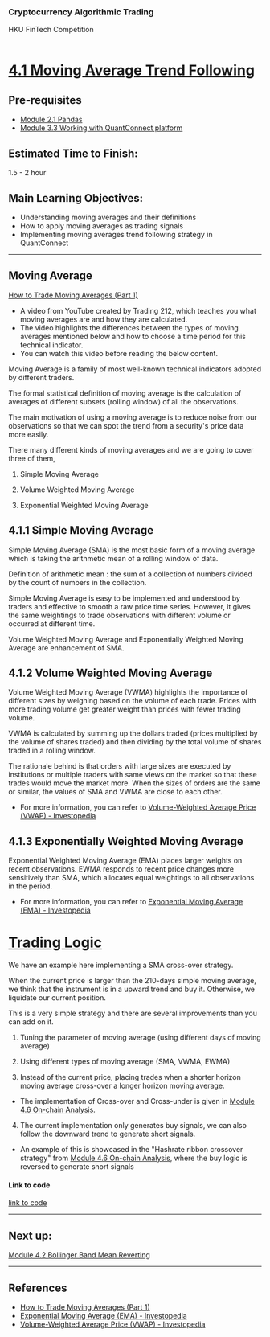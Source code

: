 ### Cryptocurrency Algorithmic Trading
HKU FinTech Competition
<br><br>

# <ins> 4.1 Moving Average Trend Following <ins/>

## Pre-requisites
- [Module 2.1 Pandas](https://github.com/TonyTang1997/hku-crypto-algo-trading-research/blob/main/tutorials/Module%202%20-%20Data%20Science%20and%20Machine%20Learning/Module%202.1%20Pandas.md)
- [Module 3.3 Working with QuantConnect platform](https://github.com/TonyTang1997/hku-crypto-algo-trading-research/tree/main/tutorials/Module%203%20-%20Quantitative%20Finance)

## Estimated Time to Finish:
1.5 - 2 hour

## Main Learning Objectives:
- Understanding moving averages and their definitions
- How to apply moving averages as trading signals
- Implementing moving averages trend following strategy in QuantConnect

---
## Moving Average

[How to Trade Moving Averages (Part 1)](https://www.youtube.com/watch?v=4R2CDbw4g88)
- A video from YouTube created by Trading 212, which teaches you what moving averages are and how they are calculated.
- The video highlights the differences between the types of moving averages mentioned below and how to choose a time period for this technical indicator.
- You can watch this video before reading the below content.

Moving Average is a family of most well-known technical indicators adopted by different traders.

The formal statistical definition of moving average is the calculation of averages of different subsets (rolling window) of all the observations.

The main motivation of using a moving average is to reduce noise from our observations so that we can spot the trend from a security's price data more easily.

There many different kinds of moving averages and we are going to cover three of them,

1. Simple Moving Average

2. Volume Weighted Moving Average

3. Exponential Weighted Moving Average

## 4.1.1 Simple Moving Average

Simple Moving Average (SMA) is the most basic form of a moving average which is taking the arithmetic mean of a rolling window of data.

Definition of arithmetic mean : the sum of a collection of numbers divided by the count of numbers in the collection.

Simple Moving Average is easy to be implemented and understood by traders and effective to smooth a raw price time series. However, it gives the same weightings to trade observations with different volume or occurred at different time.

Volume Weighted Moving Average and Exponentially Weighted Moving Average are enhancement of SMA.

## 4.1.2 Volume Weighted Moving Average


Volume Weighted Moving Average (VWMA) highlights the importance of different sizes by weighing based on the volume of each trade. Prices with more trading volume get greater weight than prices with fewer trading volume.

VWMA is calculated by summing up the dollars traded (prices multiplied by the volume of shares traded) and then dividing by the total volume of shares traded in a rolling window.

The rationale behind is that orders with large sizes are executed by institutions or multiple traders with same views on the market so that these trades would move the market more. When the sizes of orders are the same or similar, the values of SMA and VWMA are close to each other.

- For more information, you can refer to [Volume-Weighted Average Price (VWAP) - Investopedia](https://www.investopedia.com/terms/v/vwap.asp)

## 4.1.3 Exponentially Weighted Moving Average

Exponential Weighted Moving Average (EMA) places larger weights on recent observations. EWMA responds to recent price changes more sensitively than SMA, which allocates equal weightings to all observations in the period.

- For more information, you can refer to [Exponential Moving Average (EMA) - Investopedia](https://www.investopedia.com/terms/e/ema.asp)


# <ins> Trading Logic <ins/>

We have an example here implementing a SMA cross-over strategy.

When the current price is larger than the 210-days simple moving average, we think that the instrument is in a upward trend and buy it. Otherwise, we liquidate our current position.

This is a very simple strategy and there are several improvements than you can add on it.

1. Tuning the parameter of moving average (using different days of moving average)

2. Using different types of moving average (SMA, VWMA, EWMA)

3. Instead of the current price, placing trades when a shorter horizon moving average cross-over a longer horizon moving average.
  - The implementation of Cross-over and Cross-under is given in [Module 4.6 On-chain Analysis](<./Module 4.6 On-chain Analysis.md>).

4. The current implementation only generates buy signals, we can also follow the downward trend to generate short signals.
  - An example of this is showcased in the "Hashrate ribbon crossover strategy" from [Module 4.6 On-chain Analysis](<./Module 4.6 On-chain Analysis.md>), where the buy logic is reversed to generate short signals


#### Link to code
[link to code](https://github.com/TonyTang1997/hku-crypto-algo-trading-research/blob/main/algos/cryptos_sma_trend_following.py)

---

## Next up:

[Module 4.2 Bollinger Band Mean Reverting](<./Module 4.2 Bollinger Band Mean Reverting.md>)

---

## References
- [How to Trade Moving Averages (Part 1)](https://www.youtube.com/watch?v=4R2CDbw4g88)
- [Exponential Moving Average (EMA) - Investopedia](https://www.investopedia.com/terms/e/ema.asp)
- [Volume-Weighted Average Price (VWAP) - Investopedia](https://www.investopedia.com/terms/v/vwap.asp)
